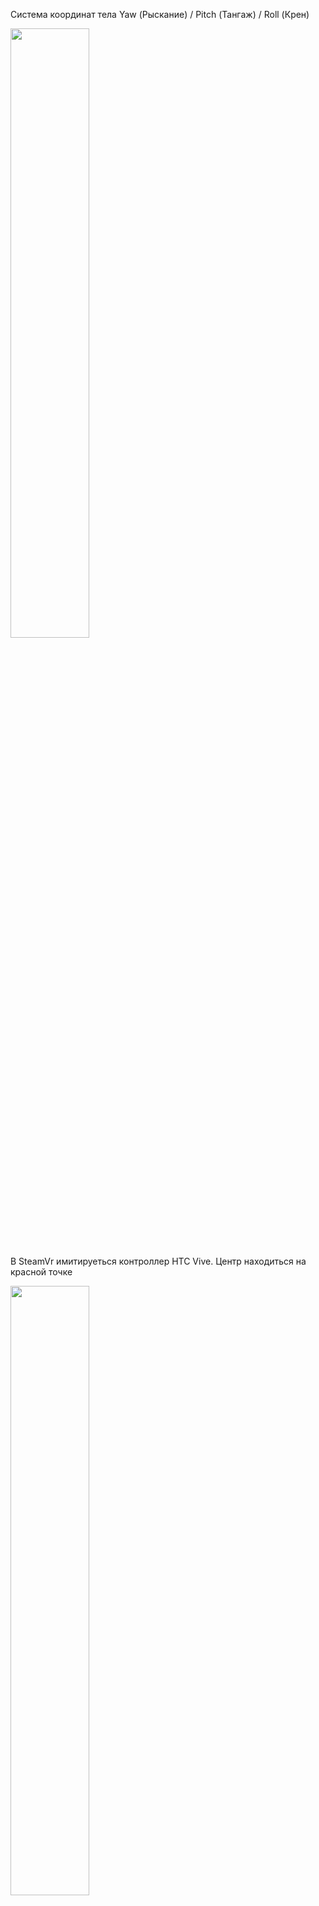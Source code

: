 Система координат тела Yaw (Рыскание) / Pitch (Тангаж) / Roll (Крен) </br>

<img src="https://user-images.githubusercontent.com/75369161/224246695-a72c77cf-0300-4b00-89de-0193e5d884ba.png" width=50% height=50%><br/>

В SteamVr имитируеться контроллер HTC Vive. Центр находиться на красной точке </br>

<img src="https://user-images.githubusercontent.com/75369161/224247708-74a7f606-adf0-4c7c-a81d-e623157d3642.jpg" width=50% height=50%><br/>


